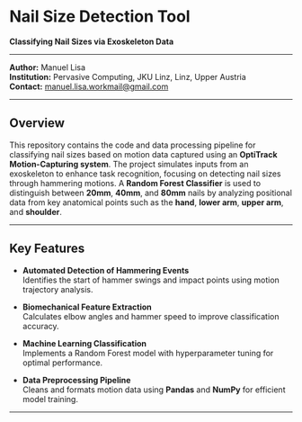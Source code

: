 # Nail Size Detection Tool  
**Classifying Nail Sizes via Exoskeleton Data**

---

**Author:** Manuel Lisa  
**Institution:** Pervasive Computing, JKU Linz, Linz, Upper Austria  
**Contact:** [manuel.lisa.workmail@gmail.com](mailto:manuel.lisa.workmail@gmail.com)

---

## Overview  
This repository contains the code and data processing pipeline for classifying nail sizes based on motion data captured using an **OptiTrack Motion-Capturing system**. The project simulates inputs from an exoskeleton to enhance task recognition, focusing on detecting nail sizes through hammering motions. A **Random Forest Classifier** is used to distinguish between **20mm**, **40mm**, and **80mm** nails by analyzing positional data from key anatomical points such as the **hand**, **lower arm**, **upper arm**, and **shoulder**.

---

## Key Features  
- **Automated Detection of Hammering Events**  
  Identifies the start of hammer swings and impact points using motion trajectory analysis.
  
- **Biomechanical Feature Extraction**  
  Calculates elbow angles and hammer speed to improve classification accuracy.
  
- **Machine Learning Classification**  
  Implements a Random Forest model with hyperparameter tuning for optimal performance.
  
- **Data Preprocessing Pipeline**  
  Cleans and formats motion data using **Pandas** and **NumPy** for efficient model training.

---

